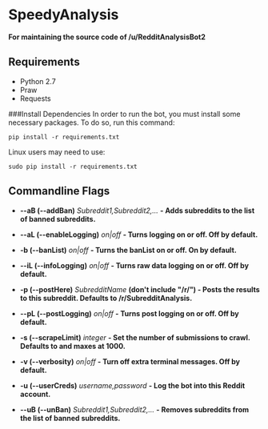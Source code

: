 SpeedyAnalysis
==============

**For maintaining the source code of /u/RedditAnalysisBot2**

Requirements
------------
* Python 2.7
* Praw
* Requests

###Install Dependencies
In order to run the bot, you must install some necessary packages. To do so, run this command:

    pip install -r requirements.txt
    
Linux users may need to use:
    
    sudo pip install -r requirements.txt
    
Commandline Flags
-----------------

* **--aB (--addBan)** *Subreddit1,Subreddit2,...* **- Adds subreddits to the list of banned subreddits.**

* **--aL (--enableLogging)** *on|off* **- Turns logging on or off. Off by default.**

* **-b (--banList)** *on|off* **- Turns the banList on or off. On by default.**

* **--iL (--infoLogging)** *on|off* **- Turns raw data logging on or off. Off by default.**

* **-p (--postHere)** *SubredditName* **(don't include "/r/") - Posts the results to this subreddit. Defaults to /r/SubredditAnalysis.** 

* **--pL (--postLogging)** *on|off* **- Turns post logging on or off. Off by default.**

* **-s (--scrapeLimit)** *integer* **- Set the number of submissions to crawl. Defaults to and maxes at 1000.**

* **-v (--verbosity)** *on|off* **- Turn off extra terminal messages. Off by default.**

* **-u (--userCreds)** *username,password* **- Log the bot into this Reddit account.**

* **--uB (--unBan)** *Subreddit1,Subreddit2,...* **- Removes subreddits from the list of banned subreddits.**
